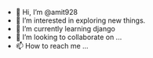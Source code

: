 - 👋 Hi, I’m @amit928
- 👀 I’m interested in exploring new things.
- 🌱 I’m currently learning django
- 💞️ I’m looking to collaborate on ...
- 📫 How to reach me ...

<!---
amit928/amit928 is a ✨ special ✨ repository because its `README.md` (this file) appears on your GitHub profile.
You can click the Preview link to take a look at your changes.
--->
